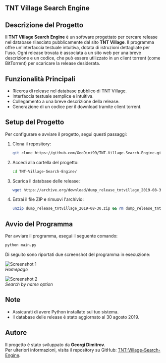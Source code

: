 ## TNT Village Search Engine

## Descrizione del Progetto

Il **TNT Village Search Engine** è un software progettato per cercare release nel database rilasciato pubblicamente dal sito **TNT Village**. Il programma offre un'interfaccia testuale intuitiva, dotata di istruzioni dettagliate per l'uso. Ogni release trovata è associata a un sito web per una breve descrizione e un codice, che può essere utilizzato in un client torrent (come BitTorrent) per scaricare la release desiderata.

## Funzionalità Principali

- Ricerca di release nel database pubblico di TNT Village.
- Interfaccia testuale semplice e intuitiva.
- Collegamento a una breve descrizione della release.
- Generazione di un codice per il download tramite client torrent.

## Setup del Progetto

Per configurare e avviare il progetto, segui questi passaggi:

1. Clona il repository:
   
   ```bash
   git clone https://github.com/GeoDimi99/TNT-Village-Search-Engine.git
   ```

2. Accedi alla cartella del progetto:
   
   ```bash
   cd TNT-Village-Search-Engine/
   ```

3. Scarica il database delle release:
   
   ```bash
   wget https://archive.org/download/dump_release_tntvillage_2019-08-30/dump_release_tntvillage_2019-08-30.zip
   ```

4. Estrai il file ZIP e rimuovi l'archivio:
   
   ```bash
   unzip dump_release_tntvillage_2019-08-30.zip && rm dump_release_tntvillage_2019-08-30.zip
   ```

## Avvio del Programma

Per avviare il programma, esegui il seguente comando:

```bash
python main.py
```



Di seguito sono riportati due screenshot del programma in esecuzione:

![Screenshot 1](C:\Users\dimit\Projects\Personal%20Projects\TNT-Village-Search-Engine\screenshot\screenshot1.jpg)  
*Homepage*

![Screenshot 2](C:\Users\dimit\Projects\Personal%20Projects\TNT-Village-Search-Engine\screenshot\screenshot2.jpg)  
*Search by name option*

## Note

- Assicurati di avere Python installato sul tuo sistema.
- Il database delle release è stato aggiornato al 30 agosto 2019.

## Autore

Il progetto è stato sviluppato da **Georgi Dimitrov**.  
Per ulteriori informazioni, visita il repository su GitHub: [TNT-Village-Search-Engine](https://github.com/GeoDimi99/TNT-Village-Search-Engine).

# 
